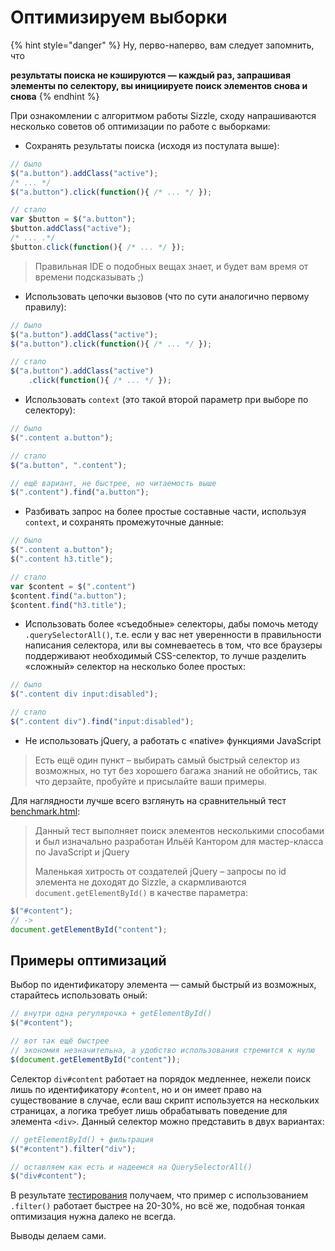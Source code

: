 # Оптимизируем выборки

{% hint style="danger" %}
Ну, перво-наперво, вам следует запомнить, что&#x20;

**результаты поиска не кэшируются — каждый раз, запрашивая элементы по селектору, вы инициируете поиск элементов снова и снова**
{% endhint %}

При ознакомлении с алгоритмом работы Sizzle, сходу напрашиваются несколько советов об оптимизации по работе с выборками:

* Сохранять результаты поиска (исходя из постулата выше):

```javascript
// было
$("a.button").addClass("active");
/* ... */
$("a.button").click(function(){ /* ... */ });

// стало
var $button = $("a.button");
$button.addClass("active");
/* ... .*/
$button.click(function(){ /* ... */ });
```

> Правильная IDE о подобных вещах знает, и будет вам время от времени подсказывать ;)

* Использовать цепочки вызовов (что по сути аналогично первому правилу):

```javascript
// было
$("a.button").addClass("active");
$("a.button").click(function(){ /* ... */ });

// стало
$("a.button").addClass("active")
    .click(function(){ /* ... */ });
```

* Использовать `context` (это такой второй параметр при выборе по селектору):

```javascript
// было
$(".content a.button");

// стало
$("a.button", ".content");

// ещё вариант, не быстрее, но читаемость выше
$(".content").find("a.button");
```

* Разбивать запрос на более простые составные части, используя `context`, и сохранять промежуточные данные:

```javascript
// было
$(".content a.button");
$(".content h3.title");

// стало
var $content = $(".content")
$content.find("a.button");
$content.find("h3.title");
```

* Использовать более «съедобные» селекторы, дабы помочь методу `.querySelectorAll()`, т.е. если у вас нет уверенности в правильности написания селектора, или вы сомневаетесь в том, что все браузеры поддерживают необходимый CSS-селектор, то лучше разделить «сложный» селектор на несколько более простых:

```javascript
// было
$(".content div input:disabled");

// стало
$(".content div").find("input:disabled");
```

* Не использовать jQuery, а работать с «native» функциями JavaScript

> Есть ещё один пункт – выбирать самый быстрый селектор из возможных, но тут без хорошего багажа знаний не обойтись, так что дерзайте, пробуйте и присылайте ваши примеры.

Для наглядности лучше всего взглянуть на сравнительный тест [benchmark.html](https://anton.shevchuk.name/book/code/benchmark.html):

> Данный тест выполняет поиск элементов несколькими способами и был изначально разработан Ильёй Кантором для мастер-класса по JavaScript и jQuery
>
> Маленькая хитрость от создателей jQuery – запросы по id элемента не доходят до Sizzle, а скармливаются `document.getElementById()` в качестве параметра:

```javascript
$("#content");
// -> 
document.getElementById("content");
```

## Примеры оптимизаций

Выбор по идентификатору элемента — самый быстрый из возможных, старайтесь использовать оный:

```javascript
// внутри одна регулярочка + getElementById()
$("#content");

// вот так ещё быстрее
// экономия незначительна, а удобство использования стремится к нулю
$(document.getElementById("content"));
```

Селектор `div#content` работает на порядок медленнее, нежели поиск лишь по идентификатору `#content`, но и он имеет право на существование в случае, если ваш скрипт используется на нескольких страницах, а логика требует лишь обрабатывать поведение для элемента `<div>`. Данный селектор можно представить в двух вариантах:

```javascript
// getElementById() + фильтрация
$("#content").filter("div");

// оставляем как есть и надеемся на QuerySelectorAll()
$("div#content");
```

В результате [тестирования](https://jsperf.app/biwafe) получаем, что пример с использованием `.filter()` работает быстрее на 20-30%, но всё же, подобная тонкая оптимизация нужна далеко не всегда.

Выводы делаем сами.

